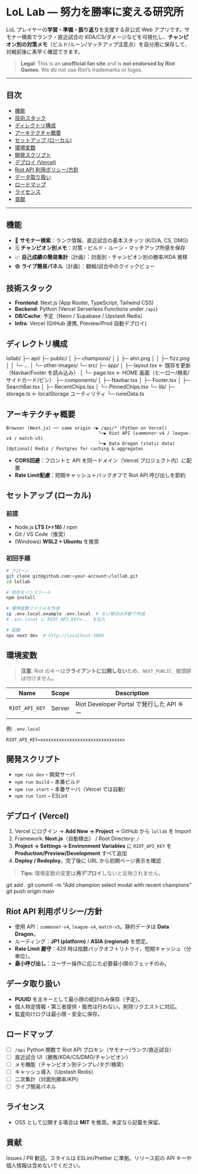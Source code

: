 # LoL Lab — 努力を勝率に変える研究所

LoL プレイヤーの**学習・準備・振り返り**を支援する非公式 Web アプリです。サモナー検索でランク・直近試合の KDA/CS/ダメージなどを可視化し、**チャンピオン別の対策メモ**（ビルド/ルーン/マッチアップ注意点）を自分用に保存して、対戦前後に素早く確認できます。

> **Legal**: This is an **unofficial fan site** and is **not endorsed by Riot Games**. We do not use Riot’s trademarks or logos.

---

## 目次

* [機能](#機能)
* [技術スタック](#技術スタック)
* [ディレクトリ構成](#ディレクトリ構成)
* [アーキテクチャ概要](#アーキテクチャ概要)
* [セットアップ (ローカル)](#セットアップ-ローカル)
* [環境変数](#環境変数)
* [開発スクリプト](#開発スクリプト)
* [デプロイ (Vercel)](#デプロイ-vercel)
* [Riot API 利用ポリシー/方針](#riot-api-利用ポリシー方針)
* [データ取り扱い](#データ取り扱い)
* [ロードマップ](#ロードマップ)
* [ライセンス](#ライセンス)
* [貢献](#貢献)

---

## 機能

* 🔎 **サモナー検索**：ランク情報、直近試合の基本スタッツ (K/D/A, CS, DMG)
* 🗒️ **チャンピオン別メモ**：対策・ビルド・ルーン・マッチアップ所感を保存
* 📈 **自己成績の簡易集計**（計画）：対面別・チャンピオン別の勝率/KDA 推移
* 🟢 **ライブ簡易パネル**（計画）：観戦/試合中のクイックビュー

## 技術スタック

* **Frontend**: Next.js (App Router, TypeScript, Tailwind CSS)
* **Backend**: Python (Vercel Serverless Functions under `/api`)
* **DB/Cache**: 予定（Neon / Supabase / Upstash Redis）
* **Infra**: Vercel (GitHub 連携, Preview/Prod 自動デプロイ)

## ディレクトリ構成
lollab/
├─ api/
├─ public/
│   ├─ champions/
│   │   ├─ ahri.png
│   │   ├─ fizz.png
│   │   └─ ...
│   └─ other-images/
└─ src/
   ├─ app/
   │  ├─ layout.tsx         ← 既存を更新（Navbar/Footer を読み込み）
   │  └─ page.tsx           ← HOME 画面（ヒーロー/検索/サイドカード/ピン）
   ├─ components/
   │  ├─ Navbar.tsx
   │  ├─ Footer.tsx
   │  ├─ SearchBar.tsx
   │  ├─ RecentChips.tsx
   │  └─ PinnedChips.tsx
   └─ lib/
      ├─ storage.ts         ← localStorage ユーティリティ
      └─ runeData.ts 

## アーキテクチャ概要

```
Browser (Next.js) ── same origin ─▶ /api/* (Python on Vercel)
                                   └─▶ Riot API (summoner-v4 / league-v4 / match-v5)
                                   └─▶ Data Dragon (static data)
[Optional] Redis / Postgres for caching & aggregates
```

* **CORS回避**：フロントと API を同一ドメイン（Vercel プロジェクト内）に配置
* **Rate Limit配慮**：短期キャッシュ＋バックオフで Riot API 呼び出しを節約

## セットアップ (ローカル)

### 前提

* Node.js **LTS (>=18)** / npm
* Git / VS Code（推奨）
* (Windows) **WSL2 + Ubuntu** を推奨

### 初回手順

```bash
# クローン
git clone git@github.com:<your-account>/lollab.git
cd lollab

# 依存をインストール
npm install

# 環境変数ファイルを作成
cp .env.local.example .env.local  # ない場合は手動で作成
# .env.local に RIOT_API_KEY=... を記入

# 起動
npx next dev  # http://localhost:3000
```

## 環境変数

> **注意**: Riot のキーは**クライアントに公開しない**ため、`NEXT_PUBLIC_` 接頭辞は付けません。

| Name           | Scope  | Description                        |
| -------------- | ------ | ---------------------------------- |
| `RIOT_API_KEY` | Server | Riot Developer Portal で発行した API キー |

例: `.env.local`

```
RIOT_API_KEY=xxxxxxxxxxxxxxxxxxxxxxxxxxxxxxxx
```

## 開発スクリプト

* `npm run dev` – 開発サーバ
* `npm run build` – 本番ビルド
* `npm run start` – 本番サーバ（Vercel では自動）
* `npm run lint` – ESLint

## デプロイ (Vercel)

1. Vercel にログイン → **Add New → Project** → GitHub から `lollab` を Import
2. Framework: **Next.js**（自動検出） / Root Directory: `/`
3. **Project → Settings → Environment Variables** に `RIOT_API_KEY` を **Production/Preview/Development** すべて追加
4. **Deploy / Redeploy**。完了後に URL から初期ページ表示を確認

> **Tips**: 環境変数の変更は**再デプロイ**しないと反映されません。

git add .
git commit -m "Add champion select modal with recent champions"
git push origin main

## Riot API 利用ポリシー/方針

* 使用 API：`summoner-v4`, `league-v4`, `match-v5`。静的データは **Data Dragon**。
* ルーティング：**JP1 (platform)** / **ASIA (regional)** を想定。
* **Rate Limit 厳守**：429 時は指数バックオフ＋リトライ、短期キャッシュ（分単位）。
* **最小呼び出し**：ユーザー操作に応じた必要最小限のフェッチのみ。

## データ取り扱い

* **PUUID** を主キーとして最小限の統計のみ保存（予定）。
* 個人特定情報・第三者提供・販売は行わない。削除リクエストに対応。
* 監査向けログは最小限・安全に保存。

## ロードマップ

* [ ] `/api` Python 関数で Riot API プロキシ（サモナー/ランク/直近試合）
* [ ] 直近試合 UI（勝敗/KDA/CS/DMG/チャンピオン）
* [ ] メモ機能（チャンピオン別テンプレ/タグ/検索）
* [ ] キャッシュ導入（Upstash Redis）
* [ ] 二次集計（対面別勝率/KPI）
* [ ] ライブ簡易パネル

## ライセンス

* OSS として公開する場合は **MIT** を推奨。未定なら記載を保留。

## 貢献

Issues / PR 歓迎。スタイルは ESLint/Prettier に準拠。リリース前の API キーや個人情報は含めないでください。
